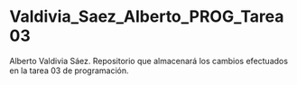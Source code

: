 # Valdivia_Saez_Alberto_PROG_Tarea03
Alberto Valdivia Sáez.
Repositorio que almacenará los cambios efectuados en la tarea 03 de programación.

